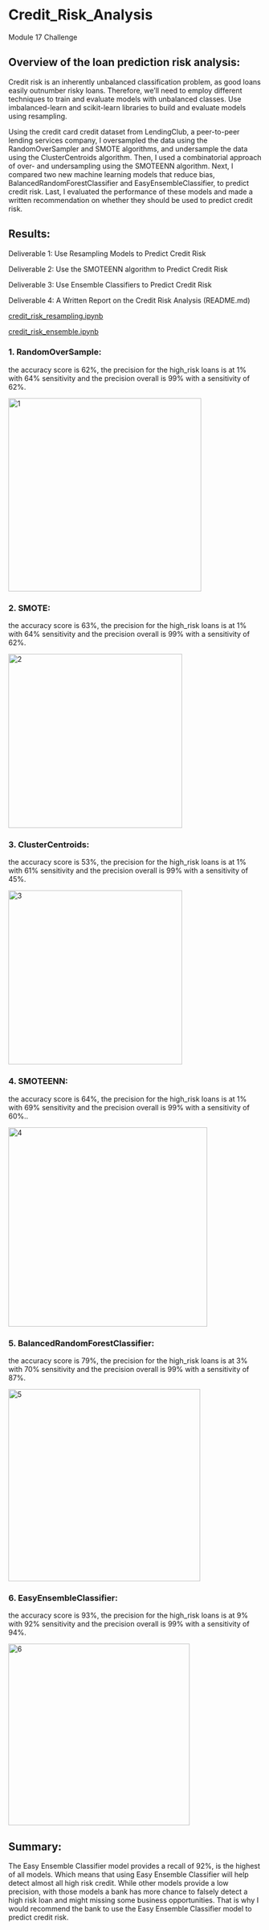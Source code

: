 # Credit_Risk_Analysis


Module 17 Challenge



## Overview of the loan prediction risk analysis:

Credit risk is an inherently unbalanced classification problem, as good loans easily outnumber risky loans. Therefore, we’ll need to employ different techniques to train and evaluate models with unbalanced classes. Use imbalanced-learn and scikit-learn libraries to build and evaluate models using resampling.

Using the credit card credit dataset from LendingClub, a peer-to-peer lending services company, I oversampled the data using the RandomOverSampler and SMOTE algorithms, and undersample the data using the ClusterCentroids algorithm. Then, I used a combinatorial approach of over- and undersampling using the SMOTEENN algorithm. Next, I compared two new machine learning models that reduce bias, BalancedRandomForestClassifier and EasyEnsembleClassifier, to predict credit risk. Last, I evaluated the performance of these models and made a written recommendation on whether they should be used to predict credit risk.



## Results:

Deliverable 1: Use Resampling Models to Predict Credit Risk

Deliverable 2: Use the SMOTEENN algorithm to Predict Credit Risk

Deliverable 3: Use Ensemble Classifiers to Predict Credit Risk

Deliverable 4: A Written Report on the Credit Risk Analysis (README.md)

[credit_risk_resampling.ipynb](credit_risk_resampling.ipynb)

[credit_risk_ensemble.ipynb](credit_risk_ensemble.ipynb)


### 1.	RandomOverSample: 

the accuracy score is 62%, the precision for the high_risk loans is at 1% with 64% sensitivity and the precision overall is 99% with a sensitivity of 62%.

<img width="384" alt="1" src="https://user-images.githubusercontent.com/86527347/139600659-92c40bdf-9efe-41c5-b16d-4fad66e07eba.png">



### 2.	SMOTE: 

the accuracy score is 63%, the precision for the high_risk loans is at 1% with 64% sensitivity and the precision overall is 99% with a sensitivity of 62%.

<img width="346" alt="2" src="https://user-images.githubusercontent.com/86527347/139600660-3a7151f1-88f6-4626-82a0-bb580fa52d9e.png">



### 3.	ClusterCentroids: 

the accuracy score is 53%, the precision for the high_risk loans is at 1% with 61% sensitivity and the precision overall is 99% with a sensitivity of 45%.

<img width="346" alt="3" src="https://user-images.githubusercontent.com/86527347/139600661-e6a51e93-2593-498c-9d87-3cd182374e48.png">


### 4.	SMOTEENN: 

the accuracy score is 64%, the precision for the high_risk loans is at 1% with 69% sensitivity and the precision overall is 99% with a sensitivity of 60%..

<img width="396" alt="4" src="https://user-images.githubusercontent.com/86527347/139600663-c9279733-1c9b-4f98-9d68-4689ef585e8c.png">




### 5.	BalancedRandomForestClassifier: 

the accuracy score is 79%, the precision for the high_risk loans is at 3% with 70% sensitivity and the precision overall is 99% with a sensitivity of 87%.

<img width="382" alt="5" src="https://user-images.githubusercontent.com/86527347/139600664-b7164852-4d64-407b-a1ce-03d5e116b167.png">

### 6.	EasyEnsembleClassifier: 

the accuracy score is 93%, the precision for the high_risk loans is at 9% with 92% sensitivity and the precision overall is 99% with a sensitivity of 94%.


<img width="361" alt="6" src="https://user-images.githubusercontent.com/86527347/139600658-e4da674f-4fdd-4dbf-8361-3008b8cc2343.png">


## Summary:

The Easy Ensemble Classifier model provides a recall of 92%, is the highest of all models. Which means that using Easy Ensemble Classifier will help detect almost all high risk credit. While other models provide a low precision, with those models a bank has more chance to falsely detect a high risk loan and might missing some business opportunities. That is why I would recommend the bank to use the Easy Ensemble Classifier model to predict credit risk.
